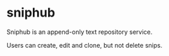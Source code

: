 # sniphub
Sniphub is an append-only text repository service.

Users can create, edit and clone, but not delete snips.
